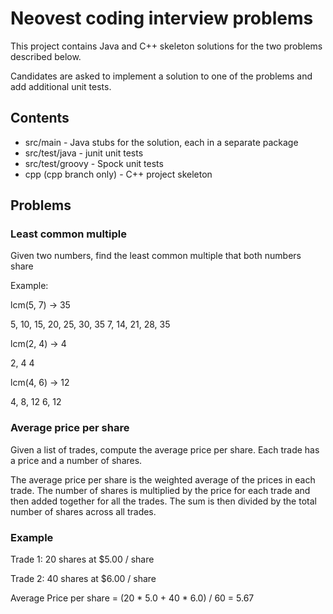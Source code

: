 # Neovest coding interview problems

This project contains Java and C++ skeleton solutions for the two problems described below. 

Candidates are asked to implement a solution to one of the problems and add additional unit tests.

## Contents

* src/main - Java stubs for the solution, each in a separate package
* src/test/java - junit unit tests
* src/test/groovy - Spock unit tests
* cpp (cpp branch only) - C++ project skeleton

## Problems

### Least common multiple

Given two numbers, find the least common multiple that both numbers share

Example:

lcm(5, 7) -> 35

  5, 10, 15, 20, 25, 30, 35
  7, 14, 21, 28, 35

lcm(2, 4) -> 4

  2, 4
  4

lcm(4, 6) -> 12

  4, 8, 12
  6, 12

### Average price per share

Given a list of trades, compute the average price per share.  Each trade has a price and a number of shares.

The average price per share is the weighted average of the prices in each trade. The number of shares is multiplied
by the price for each trade and then added together for all the trades. The sum is then divided by the total number
of shares across all trades.

### Example

Trade 1: 20 shares at $5.00 / share

Trade 2: 40 shares at $6.00 / share

Average Price per share = (20 * 5.0 + 40 * 6.0)  / 60 = 5.67


